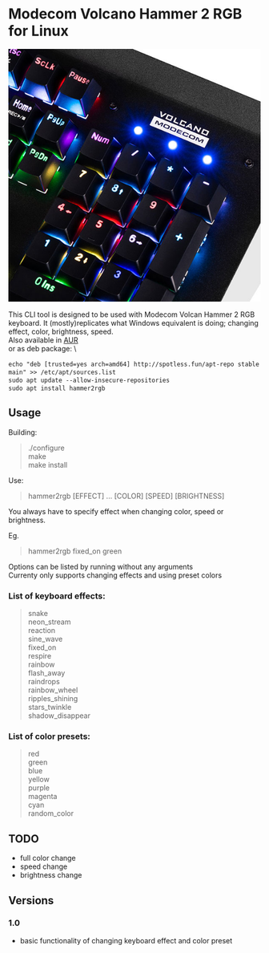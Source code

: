 # Modecom Volcano Hammer 2 RGB for Linux
![alt text](pic.jpg)

This CLI tool is designed to be used with Modecom Volcan Hammer 2 RGB keyboard. It (mostly)replicates what Windows
equivalent is doing; changing effect, color, brightness, speed. \
Also available in [AUR](https://aur.archlinux.org/packages/hammer2rgb) \
or as deb package: \
```
echo "deb [trusted=yes arch=amd64] http://spotless.fun/apt-repo stable main" >> /etc/apt/sources.list
sudo apt update --allow-insecure-repositories
sudo apt install hammer2rgb
```

## Usage
Building:
> ./configure \
> make \
> make install

Use:
> hammer2rgb [EFFECT] ... [COLOR] [SPEED] [BRIGHTNESS]

You always have to specify effect when changing color, speed or brightness.

Eg.
> hammer2rgb fixed_on green

Options can be listed by running without any arguments \
Currenty only supports changing effects and using preset colors


### List of keyboard effects:
>snake \
>neon_stream \
>reaction \
>sine_wave \
>fixed_on \
>respire \
>rainbow \
>flash_away \
>raindrops \
>rainbow_wheel \
>ripples_shining \
>stars_twinkle \
>shadow_disappear
### List of color presets:
>red \
>green \
>blue \
>yellow \
>purple \
>magenta \
>cyan \
>random_color

## TODO
- full color change
- speed change
- brightness change

## Versions
### 1.0
- basic functionality of changing keyboard effect and color preset